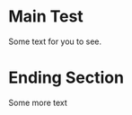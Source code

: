 # Main Test

Some text for you to see.

[](./shutdown.md#shut-down)

# Ending Section

Some more text
